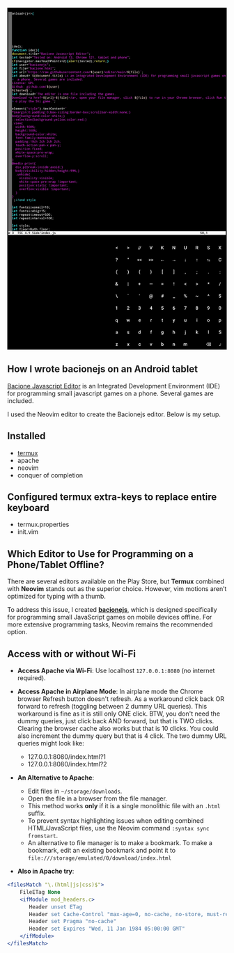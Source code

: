 ![README](README.JPG)
## How I wrote bacionejs on an Android tablet
[Bacione Javascript Editor](https://github.com/bacionejs/editor) is an Integrated Development Environment (IDE) for programming small javascript games on a phone. Several games are included.

I used the Neovim editor to create the Bacionejs editor. Below is my setup.

## Installed
- [termux](https://github.com/termux)
- apache
- neovim
- conquer of completion

## Configured termux extra-keys to replace entire keyboard
- termux.properties
- init.vim

## Which Editor to Use for Programming on a Phone/Tablet Offline?

There are several editors available on the Play Store, but **Termux** combined with **Neovim** stands out as the superior choice. However, vim motions aren’t optimized for typing with a thumb.

To address this issue, I created **[bacionejs](https://github.com/bacionejs/editor)**, which is designed specifically for programming small JavaScript games on mobile devices offline. For more extensive programming tasks, Neovim remains the recommended option.

## Access with or without Wi-Fi

- **Access Apache via Wi-Fi**: Use localhost `127.0.0.1:8080` (no internet required).
- **Access Apache in Airplane Mode**: In airplane mode the Chrome browser Refresh button doesn't refresh.
As a workaround click back OR forward to refresh (toggling between 2 dummy URL queries).
This workaround is fine as it is still only ONE click.
BTW, you don't need the dummy queries, just click back AND forward, but that is TWO clicks.
Clearing the browser cache also works but that is 10 clicks. You could also increment the dummy query but that is 4 click.
The two dummy URL queries might look like:
  - 127.0.0.1:8080/index.html?1
  - 127.0.0.1:8080/index.html?2
  
- **An Alternative to Apache**:
  - Edit files in `~/storage/downloads`.
  - Open the file in a browser from the file manager.
  - This method works **only** if it is a single monolithic file with an `.html` suffix.
  - To prevent syntax highlighting issues when editing combined HTML/JavaScript files, use the Neovim command `:syntax sync fromstart`.
  - An alternative to file manager is to make a bookmark. To make a bookmark, edit an existing bookmark and point it to `file:///storage/emulated/0/download/index.html`


- **Also in Apache try**:

```apache
<filesMatch "\.(html|js|css)$">
    FileETag None
    <ifModule mod_headers.c>
       Header unset ETag
       Header set Cache-Control "max-age=0, no-cache, no-store, must-revalidate"
       Header set Pragma "no-cache"
       Header set Expires "Wed, 11 Jan 1984 05:00:00 GMT"
    </ifModule>
</filesMatch>





